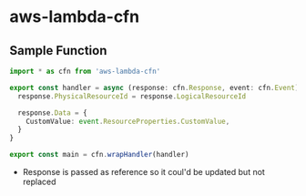 # aws-lambda-cfn

## Sample Function

```ts
import * as cfn from 'aws-lambda-cfn'

export const handler = async (response: cfn.Response, event: cfn.Event): Promise<void> => {
  response.PhysicalResourceId = response.LogicalResourceId

  response.Data = {
    CustomValue: event.ResourceProperties.CustomValue,
  }
}

export const main = cfn.wrapHandler(handler)
```

- Response is passed as reference so it coul'd be updated but not replaced
